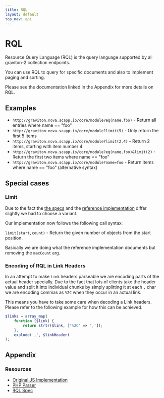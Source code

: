 ```yaml
---
title: RQL
layout: default
top_nav: api
---
```


# RQL

Resource Query Language (RQL) is the query language supported by all graviton-2 collection endpoints.

You can use RQL to query for specific documents and also to implement paging and sorting.

Please see the documentation linked in the Appendix for more details on RQL.

## Examples

* ``http://graviton.nova.scapp.io/core/module?eq(name,foo)`` - Return all entries where name == "foo"
* ``http://graviton.nova.scapp.io/core/module?limit(5)`` - Only return the first 5 items
* ``http://graviton.nova.scapp.io/core/module?limit(2,4)`` - Return 2 items, starting with item number 4
* ``http://graviton.nova.scapp.io/core/module?eq(name,foo)&limit(2)`` - Return the first two items where name == "foo"
* ``http://graviton.nova.scapp.io/core/module?name=foo`` - Return items where name == "foo" (alternative syntax)

## Special cases

### Limit

Due to the fact the [the specs](https://doc.apsstandard.org/2.1/spec/rql/) and the [reference implementation](https://github.com/persvr/rql) differ slightly we had to choose a variant.

Our implementation now follows the following call syntax:

``limit(start,count)`` - Return the given number of objects from the start position.

Basically we are doing what the reference implementation documents but removing
the ``maxCount`` arg.


### Encoding of RQL in Link Headers

In an attempt to make ``Link`` headers parseable we are encoding parts of the actual header specially. Due to the fact that lots of clients take the header value and split it into individual chunks by simply splitting it at each ``,`` char we are encoding commas as ``%2C`` when they occur in an actual link.

This means you have to take some care when decoding a Link headers. Please refer to the following example for how this can be achieved.

```php
$links = array_map(
    function ($link) {
        return strtr($link, ['%2C' => ',']);
    },
    explode(',', $linkHeader)
);
```

## Appendix
### Resources

* [Original JS Implementation](https://github.com/persvr/rql)
* [PHP Parser](https://github.com/xiag-ag/rql-parser)
* [RQL Spec](https://doc.apsstandard.org/2.1/spec/rql/)
